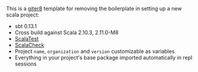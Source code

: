 This is a [giter8](https://github.com/n8han/giter8) template for removing
the boilerplate in setting up a new scala project:

* sbt 0.13.1
* Cross build against Scala 2.10.3, 2.11.0-M8
* [ScalaTest](http://www.scalatest.org/)
* [ScalaCheck](http://www.scalacheck.org/)
* Project `name`, `organization` and `version` customizable as variables
* Everything in your project's base package imported automatically in repl sessions
